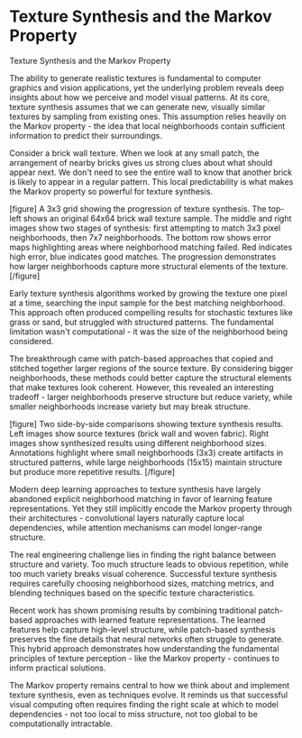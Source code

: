 # Texture Synthesis and the Markov Property

Texture Synthesis and the Markov Property

The ability to generate realistic textures is fundamental to computer graphics and vision applications, yet the underlying problem reveals deep insights about how we perceive and model visual patterns. At its core, texture synthesis assumes that we can generate new, visually similar textures by sampling from existing ones. This assumption relies heavily on the Markov property - the idea that local neighborhoods contain sufficient information to predict their surroundings.

Consider a brick wall texture. When we look at any small patch, the arrangement of nearby bricks gives us strong clues about what should appear next. We don't need to see the entire wall to know that another brick is likely to appear in a regular pattern. This local predictability is what makes the Markov property so powerful for texture synthesis.

[figure]
A 3x3 grid showing the progression of texture synthesis. The top-left shows an original 64x64 brick wall texture sample. The middle and right images show two stages of synthesis: first attempting to match 3x3 pixel neighborhoods, then 7x7 neighborhoods. The bottom row shows error maps highlighting areas where neighborhood matching failed. Red indicates high error, blue indicates good matches. The progression demonstrates how larger neighborhoods capture more structural elements of the texture.
[/figure]

Early texture synthesis algorithms worked by growing the texture one pixel at a time, searching the input sample for the best matching neighborhood. This approach often produced compelling results for stochastic textures like grass or sand, but struggled with structured patterns. The fundamental limitation wasn't computational - it was the size of the neighborhood being considered.

The breakthrough came with patch-based approaches that copied and stitched together larger regions of the source texture. By considering bigger neighborhoods, these methods could better capture the structural elements that make textures look coherent. However, this revealed an interesting tradeoff - larger neighborhoods preserve structure but reduce variety, while smaller neighborhoods increase variety but may break structure.

[figure]
Two side-by-side comparisons showing texture synthesis results. Left images show source textures (brick wall and woven fabric). Right images show synthesized results using different neighborhood sizes. Annotations highlight where small neighborhoods (3x3) create artifacts in structured patterns, while large neighborhoods (15x15) maintain structure but produce more repetitive results.
[/figure]

Modern deep learning approaches to texture synthesis have largely abandoned explicit neighborhood matching in favor of learning feature representations. Yet they still implicitly encode the Markov property through their architectures - convolutional layers naturally capture local dependencies, while attention mechanisms can model longer-range structure.

The real engineering challenge lies in finding the right balance between structure and variety. Too much structure leads to obvious repetition, while too much variety breaks visual coherence. Successful texture synthesis requires carefully choosing neighborhood sizes, matching metrics, and blending techniques based on the specific texture characteristics.

Recent work has shown promising results by combining traditional patch-based approaches with learned feature representations. The learned features help capture high-level structure, while patch-based synthesis preserves the fine details that neural networks often struggle to generate. This hybrid approach demonstrates how understanding the fundamental principles of texture perception - like the Markov property - continues to inform practical solutions.

The Markov property remains central to how we think about and implement texture synthesis, even as techniques evolve. It reminds us that successful visual computing often requires finding the right scale at which to model dependencies - not too local to miss structure, not too global to be computationally intractable.